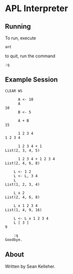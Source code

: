 APL Interpreter
===============

Running
-------

To run, execute

    ant

to quit, run the command

    :q

Example Session
---------------

    CLEAR WS

          A <- 10
          A
    10
          B <- 5

          A + B
    15

          1 2 3 4
    1 2 3 4

          1 2 3 4 + 1
    List(2, 3, 4, 5)

          1 2 3 4 + 1 2 3 4
    List(2, 4, 6, 8)

        L <- 1 2
        L <- L, 3 4
        L
    List(1, 2, 3, 4)

        L x 2
    List(2, 4, 6, 8)

        L x 1 2 3 4
    List(1, 4, 9, 16)

        L <- L x 1 2 3 4
        L [ 3 ]
    9

        :q
    Goodbye.

About
-----

Written by Sean Kelleher.
